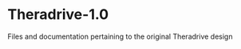 Theradrive-1.0
==============

Files and documentation pertaining to the original Theradrive design

